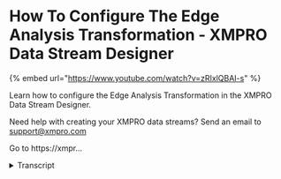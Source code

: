# How To Configure The Edge Analysis Transformation - XMPRO Data Stream Designer
{% embed url="https://www.youtube.com/watch?v=zRIxlQBAI-s" %}



Learn how to configure the Edge Analysis Transformation in the XMPRO Data Stream Designer. 

Need help with creating your XMPRO data streams? Send an email to support@xmpro.com 

Go to https://xmpr...
<details>
<summary>Transcript</summary>Learn how to configure the Edge Analysis Transformation in the XMPRO Data Stream Designer. 

Need help with creating your XMPRO data streams? Send an email to support@xmpro.com 

Go to https://xmpr...
what we are going to show you here is

how to set up and configure the edge

analysis transformation agent I've

already got a data simulator agent set

up and configured what I now want to do

is configure my edge analysis

transformation agent go to the tool box

and search for edge analysis click on

the agent and drag it to the canvas

connect the output end point of the

first agent to the input end point of

the second agent click Save

double click on the agent this is where

you can now configure your edge analysis

transformation agent in the include

section select the attributes you would

like to have monitored I'm going to

select vibration click apply click Save

for each monitored attribute a boolean

change attribute will be added which

will be set to true when an edge is

detected in that attribute
</details>